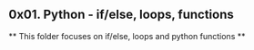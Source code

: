 ## 0x01. Python - if/else, loops, functions

** This folder focuses on if/else, loops and python functions **
